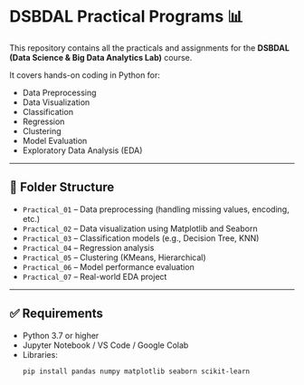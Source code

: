 # DSBDAL Practical Programs 📊

This repository contains all the practicals and assignments for the **DSBDAL (Data Science & Big Data Analytics Lab)** course.

It covers hands-on coding in Python for:

- Data Preprocessing
- Data Visualization
- Classification
- Regression
- Clustering
- Model Evaluation
- Exploratory Data Analysis (EDA)

---

## 📁 Folder Structure

- `Practical_01` – Data preprocessing (handling missing values, encoding, etc.)  
- `Practical_02` – Data visualization using Matplotlib and Seaborn  
- `Practical_03` – Classification models (e.g., Decision Tree, KNN)  
- `Practical_04` – Regression analysis  
- `Practical_05` – Clustering (KMeans, Hierarchical)  
- `Practical_06` – Model performance evaluation  
- `Practical_07` – Real-world EDA project  

---

## ✅ Requirements

- Python 3.7 or higher  
- Jupyter Notebook / VS Code / Google Colab  
- Libraries:
  ```bash
  pip install pandas numpy matplotlib seaborn scikit-learn
